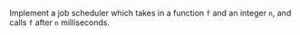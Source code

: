Implement a job scheduler which takes in a function `f` and an integer `n`, and calls `f` after `n` milliseconds.